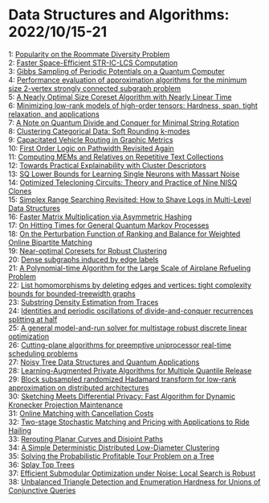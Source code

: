 # Data Structures and Algorithms: 2022/10/15-21  
1: [Popularity on the Roommate Diversity Problem](https://doi.org/10.48550/arXiv.2210.07911)  
2: [Faster Space-Efficient STR-IC-LCS Computation](https://doi.org/10.48550/arXiv.2210.07979)  
3: [Gibbs Sampling of Periodic Potentials on a Quantum Computer](https://doi.org/10.48550/arXiv.2210.08104)  
4: [Performance evaluation of approximation algorithms for the minimum size  2-vertex strongly connected subgraph problem](https://doi.org/10.48550/arXiv.2210.09844)  
5: [A Nearly Optimal Size Coreset Algorithm with Nearly Linear Time](https://doi.org/10.48550/arXiv.2210.08361)  
6: [Minimizing low-rank models of high-order tensors: Hardness, span, tight  relaxation, and applications](https://doi.org/10.48550/arXiv.2210.11413)  
7: [A Note on Quantum Divide and Conquer for Minimal String Rotation](https://doi.org/10.48550/arXiv.2210.09149)  
8: [Clustering Categorical Data: Soft Rounding k-modes](https://doi.org/10.48550/arXiv.2210.09640)  
9: [Capacitated Vehicle Routing in Graphic Metrics](https://doi.org/10.48550/arXiv.2210.09806)  
10: [First Order Logic on Pathwidth Revisited Again](https://doi.org/10.48550/arXiv.2210.09899)  
11: [Computing MEMs and Relatives on Repetitive Text Collections](https://doi.org/10.48550/arXiv.2210.09914)  
12: [Towards Practical Explainability with Cluster Descriptors](https://doi.org/10.48550/arXiv.2210.10662)  
13: [SQ Lower Bounds for Learning Single Neurons with Massart Noise](https://doi.org/10.48550/arXiv.2210.09949)  
14: [Optimized Telecloning Circuits: Theory and Practice of Nine NISQ Clones](https://doi.org/10.48550/arXiv.2210.10164)  
15: [Simplex Range Searching Revisited: How to Shave Logs in Multi-Level Data  Structures](https://doi.org/10.48550/arXiv.2210.10172)  
16: [Faster Matrix Multiplication via Asymmetric Hashing](https://doi.org/10.48550/arXiv.2210.10173)  
17: [On Hitting Times for General Quantum Markov Processes](https://doi.org/10.48550/arXiv.2210.10188)  
18: [On the Perturbation Function of Ranking and Balance for Weighted Online  Bipartite Matching](https://doi.org/10.48550/arXiv.2210.10370)  
19: [Near-optimal Coresets for Robust Clustering](https://doi.org/10.48550/arXiv.2210.10394)  
20: [Dense subgraphs induced by edge labels](https://doi.org/10.48550/arXiv.2210.10583)  
21: [A Polynomial-time Algorithm for the Large Scale of Airplane Refueling  Problem](https://doi.org/10.48550/arXiv.2210.11634)  
22: [List homomorphisms by deleting edges and vertices: tight complexity  bounds for bounded-treewidth graphs](https://doi.org/10.48550/arXiv.2210.10677)  
23: [Substring Density Estimation from Traces](https://doi.org/10.48550/arXiv.2210.10917)  
24: [Identities and periodic oscillations of divide-and-conquer recurrences  splitting at half](https://doi.org/10.48550/arXiv.2210.10968)  
25: [A general model-and-run solver for multistage robust discrete linear  optimization](https://doi.org/10.48550/arXiv.2210.11132)  
26: [Cutting-plane algorithms for preemptive uniprocessor real-time  scheduling problems](https://doi.org/10.48550/arXiv.2210.11185)  
27: [Noisy Tree Data Structures and Quantum Applications](https://doi.org/10.48550/arXiv.2210.11197)  
28: [Learning-Augmented Private Algorithms for Multiple Quantile Release](https://doi.org/10.48550/arXiv.2210.11222)  
29: [Block subsampled randomized Hadamard transform for low-rank  approximation on distributed architectures](https://doi.org/10.48550/arXiv.2210.11295)  
30: [Sketching Meets Differential Privacy: Fast Algorithm for Dynamic  Kronecker Projection Maintenance](https://doi.org/10.48550/arXiv.2210.11542)  
31: [Online Matching with Cancellation Costs](https://doi.org/10.48550/arXiv.2210.11570)  
32: [Two-stage Stochastic Matching and Pricing with Applications to Ride  Hailing](https://doi.org/10.48550/arXiv.2210.11648)  
33: [Rerouting Planar Curves and Disjoint Paths](https://doi.org/10.48550/arXiv.2210.11778)  
34: [A Simple Deterministic Distributed Low-Diameter Clustering](https://doi.org/10.48550/arXiv.2210.11784)  
35: [Solving the Probabilistic Profitable Tour Problem on a Tree](https://doi.org/10.48550/arXiv.2210.11881)  
36: [Splay Top Trees](https://doi.org/10.48550/arXiv.2210.11918)  
37: [Efficient Submodular Optimization under Noise: Local Search is Robust](https://doi.org/10.48550/arXiv.2210.11992)  
38: [Unbalanced Triangle Detection and Enumeration Hardness for Unions of  Conjunctive Queries](https://doi.org/10.48550/arXiv.2210.11996)  